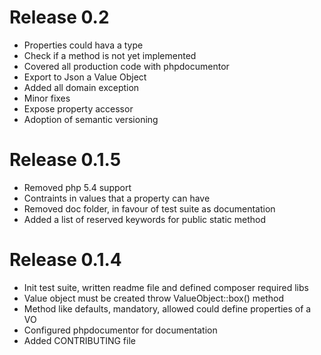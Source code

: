 # Release 0.2

* Properties could hava a type
* Check if a method is not yet implemented
* Covered all production code with phpdocumentor
* Export to Json a Value Object
* Added all domain exception
* Minor fixes
* Expose property accessor
* Adoption of semantic versioning

# Release 0.1.5

* Removed php 5.4 support
* Contraints in values that a property can have
* Removed doc folder, in favour of test suite as documentation
* Added a list of reserved keywords for public static method

# Release 0.1.4

* Init test suite, written readme file and defined composer required libs
* Value object must be created throw ValueObject::box() method
* Method like defaults, mandatory, allowed could define properties of a VO
* Configured phpdocumentor for documentation
* Added CONTRIBUTING file
